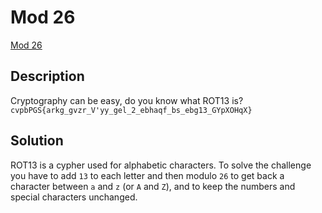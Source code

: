 # Mod 26

[Mod 26](https://play.picoctf.org/practice/challenge/144)

## Description

Cryptography can be easy, do you know what ROT13 is? `cvpbPGS{arkg_gvzr_V'yy_gel_2_ebhaqf_bs_ebg13_GYpXOHqX}`

## Solution

ROT13 is a cypher used for alphabetic characters. To solve the challenge you have to add `13` to each letter and then modulo `26` to get back a character between `a` and `z` (or `A` and `Z`), and to keep the numbers and special characters unchanged.